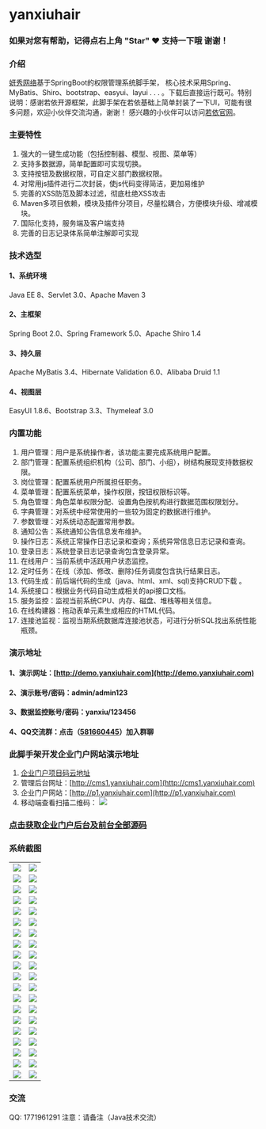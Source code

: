 # yanxiuhair

### 如果对您有帮助，记得点右上角 "Star" ❤️ 支持一下哦 谢谢！

### 介绍
[妍秀网络](http://www.yanxiuhair.com)基于SpringBoot的权限管理系统脚手架， 核心技术采用Spring、MyBatis、Shiro、bootstrap、easyui、layui . . . 。下载后直接运行既可。特别说明：感谢若依开源框架，此脚手架在若依基础上简单封装了一下UI，可能有很多问题，欢迎小伙伴交流沟通，谢谢！
感兴趣的小伙伴可以访问[若依官网](http://www.ruoyi.vip)。

### 主要特性
1. 强大的一键生成功能（包括控制器、模型、视图、菜单等）
2. 支持多数据源，简单配置即可实现切换。
3. 支持按钮及数据权限，可自定义部门数据权限。
4. 对常用js插件进行二次封装，使js代码变得简洁，更加易维护
5. 完善的XSS防范及脚本过滤，彻底杜绝XSS攻击
6. Maven多项目依赖，模块及插件分项目，尽量松耦合，方便模块升级、增减模块。
7. 国际化支持，服务端及客户端支持
8. 完善的日志记录体系简单注解即可实现

### 技术选型 

#### 1、系统环境
Java EE 8、Servlet 3.0、Apache Maven 3

#### 2、主框架
Spring Boot 2.0、Spring Framework 5.0、Apache Shiro 1.4

#### 3、持久层
Apache MyBatis 3.4、Hibernate Validation 6.0、Alibaba Druid 1.1

#### 4、视图层
EasyUI 1.8.6、Bootstrap 3.3、Thymeleaf 3.0

### 内置功能

1.  用户管理：用户是系统操作者，该功能主要完成系统用户配置。
2.  部门管理：配置系统组织机构（公司、部门、小组），树结构展现支持数据权限。
3.  岗位管理：配置系统用户所属担任职务。
4.  菜单管理：配置系统菜单，操作权限，按钮权限标识等。
5.  角色管理：角色菜单权限分配、设置角色按机构进行数据范围权限划分。
6.  字典管理：对系统中经常使用的一些较为固定的数据进行维护。
7.  参数管理：对系统动态配置常用参数。
8.  通知公告：系统通知公告信息发布维护。
9.  操作日志：系统正常操作日志记录和查询；系统异常信息日志记录和查询。
10. 登录日志：系统登录日志记录查询包含登录异常。
11. 在线用户：当前系统中活跃用户状态监控。
12. 定时任务：在线（添加、修改、删除)任务调度包含执行结果日志。
13. 代码生成：前后端代码的生成（java、html、xml、sql)支持CRUD下载 。
14. 系统接口：根据业务代码自动生成相关的api接口文档。
15. 服务监控：监视当前系统CPU、内存、磁盘、堆栈等相关信息。
16. 在线构建器：拖动表单元素生成相应的HTML代码。
17. 连接池监视：监视当期系统数据库连接池状态，可进行分析SQL找出系统性能瓶颈。

### 演示地址

#### 1、演示网址：[http://demo.yanxiuhair.com](http://demo.yanxiuhair.com)

#### 2、演示账号/密码：admin/admin123

#### 3、数据监控账号/密码：yanxiu/123456

#### 4、QQ交流群：点击（[581660445](https://jq.qq.com/?_wv=1027&k=YhBcpEhy)）加入群聊

### 此脚手架开发企业门户网站演示地址

1.  [企业门户项目码云地址](https://gitee.com/yanxiuhair/yanxiuhair-cms-1.0)
2.  管理后台网址：[http://cms1.yanxiuhair.com](http://cms1.yanxiuhair.com)
3.  企业门户网站：[http://p1.yanxiuhair.com](http://p1.yanxiuhair.com)
4.  移动端查看扫描二维码：
    <img src="https://gitee.com/yanxiuhair/yanxiuhair-cms-1.0/raw/master/doc/qr_code.png"/>

### [点击获取企业门户后台及前台全部源码](https://item.taobao.com/item.htm?ft=t&id=650771459124)

### 系统截图

<table>
    <tr>
        <td><img src="https://gitee.com/yanxiuhair/yanxiuhair/raw/master/doc/0101.png"/></td>
        <td><img src="https://gitee.com/yanxiuhair/yanxiuhair/raw/master/doc/0102.png"/></td>
    </tr>
    <tr>
        <td><img src="https://gitee.com/yanxiuhair/yanxiuhair/raw/master/doc/0103.png"/></td>
        <td><img src="https://gitee.com/yanxiuhair/yanxiuhair/raw/master/doc/0104.png"/></td>
    </tr>
    <tr>
        <td><img src="https://gitee.com/yanxiuhair/yanxiuhair/raw/master/doc/0201.png"/></td>
        <td><img src="https://gitee.com/yanxiuhair/yanxiuhair/raw/master/doc/0202.png"/></td>
    </tr>
    <tr>
        <td><img src="https://gitee.com/yanxiuhair/yanxiuhair/raw/master/doc/0203.png"/></td>
        <td><img src="https://gitee.com/yanxiuhair/yanxiuhair/raw/master/doc/0204.png"/></td>
    </tr>	 
    <tr>
        <td><img src="https://gitee.com/yanxiuhair/yanxiuhair/raw/master/doc/0301.png"/></td>
        <td><img src="https://gitee.com/yanxiuhair/yanxiuhair/raw/master/doc/0302.png"/></td>
    </tr>
    <tr>
        <td><img src="https://gitee.com/yanxiuhair/yanxiuhair/raw/master/doc/0303.png"/></td>
        <td><img src="https://gitee.com/yanxiuhair/yanxiuhair/raw/master/doc/0304.png"/></td>
    </tr>
    <tr>
        <td><img src="https://gitee.com/yanxiuhair/yanxiuhair/raw/master/doc/0401.png"/></td>
        <td><img src="https://gitee.com/yanxiuhair/yanxiuhair/raw/master/doc/0402.png"/></td>
    </tr>
    <tr>
        <td><img src="https://gitee.com/yanxiuhair/yanxiuhair/raw/master/doc/0403.png"/></td>
        <td><img src="https://gitee.com/yanxiuhair/yanxiuhair/raw/master/doc/0404.png"/></td>
    </tr>
    <tr>
        <td><img src="https://gitee.com/yanxiuhair/yanxiuhair/raw/master/doc/0501.png"/></td>
        <td><img src="https://gitee.com/yanxiuhair/yanxiuhair/raw/master/doc/0502.png"/></td>
    </tr>
    <tr>
        <td><img src="https://gitee.com/yanxiuhair/yanxiuhair/raw/master/doc/0601.png"/></td>
        <td><img src="https://gitee.com/yanxiuhair/yanxiuhair/raw/master/doc/0602.png"/></td>
    </tr>
    <tr>
        <td><img src="https://gitee.com/yanxiuhair/yanxiuhair/raw/master/doc/0701.png"/></td>
        <td><img src="https://gitee.com/yanxiuhair/yanxiuhair/raw/master/doc/0702.png"/></td>
    </tr>
    <tr>
        <td><img src="https://gitee.com/yanxiuhair/yanxiuhair/raw/master/doc/0801.png"/></td>
        <td><img src="https://gitee.com/yanxiuhair/yanxiuhair/raw/master/doc/0802.png"/></td>
    </tr>
    <tr>
        <td><img src="https://gitee.com/yanxiuhair/yanxiuhair/raw/master/doc/0901.png"/></td>
        <td><img src="https://gitee.com/yanxiuhair/yanxiuhair/raw/master/doc/0902.png"/></td>
    </tr>
    <tr>
        <td><img src="https://gitee.com/yanxiuhair/yanxiuhair/raw/master/doc/1001.png"/></td>
        <td><img src="https://gitee.com/yanxiuhair/yanxiuhair/raw/master/doc/1002.png"/></td>
    </tr>
    <tr>
        <td><img src="https://gitee.com/yanxiuhair/yanxiuhair/raw/master/doc/1101.png"/></td>
        <td><img src="https://gitee.com/yanxiuhair/yanxiuhair/raw/master/doc/1102.png"/></td>
    </tr>
    <tr>
        <td><img src="https://gitee.com/yanxiuhair/yanxiuhair/raw/master/doc/1201.png"/></td>
        <td><img src="https://gitee.com/yanxiuhair/yanxiuhair/raw/master/doc/1301.png"/></td>
    </tr>
    <tr>
        <td><img src="https://gitee.com/yanxiuhair/yanxiuhair/raw/master/doc/1302.png"/></td>
        <td><img src="https://gitee.com/yanxiuhair/yanxiuhair/raw/master/doc/1303.png"/></td>
    </tr>
    <tr>
        <td><img src="https://gitee.com/yanxiuhair/yanxiuhair/raw/master/doc/1304.png"/></td>
        <td><img src="https://gitee.com/yanxiuhair/yanxiuhair/raw/master/doc/1401.png"/></td>
    </tr>
    <tr>
        <td><img src="https://gitee.com/yanxiuhair/yanxiuhair/raw/master/doc/1501.png"/></td>
        <td><img src="https://gitee.com/yanxiuhair/yanxiuhair/raw/master/doc/1601.png"/></td>
    </tr>
    <tr>
        <td><img src="https://gitee.com/yanxiuhair/yanxiuhair/raw/master/doc/1701.png"/></td>
        <td><img src="https://gitee.com/yanxiuhair/yanxiuhair/raw/master/doc/1801.png"/></td>
    </tr>
</table>

### 交流

QQ: 1771961291
注意：请备注（Java技术交流）
